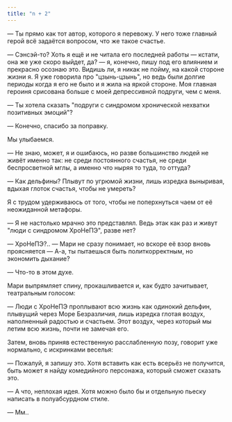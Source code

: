 ```yaml
---
title: "n + 2"
---
```


— Ты прямо как тот автор, которого я перевожу. У него тоже главный герой всё
задаётся вопросом, что же такое счастье.

— Сэнсэй-то? Хоть я ещё и не читала его последней работы — кстати, она же уже
скоро выйдет, да? — я, конечно, пишу под его влиянием и прекрасно осознаю
это. Видишь ли, я никак не пойму, на какой стороне жизни я. Я уже говорила про
"цзынь-цзынь", но ведь были долгие периоды когда я его не было и я жила на яркой
стороне. Моя главная героиня срисована больше с моей депрессивной подруги, чем с
меня.

— Ты хотела сказать "подруги с синдромом хронической нехватки позитивных
эмоций"?

— Конечно, спасибо за поправку.

Мы улыбаемся.

— Не знаю, может, я и ошибаюсь, но разве большинство людей не живёт именно так:
не среди постоянного счастья, не среди беспросветной мглы, а именно что ныряя то
туда, то оттуда?

— Как дельфины? Плывут по угрюмой жизни, лишь изредка выныривая, вдыхая глоток
счастья, чтобы не умереть?

Я с трудом удерживаюсь от того, чтобы не поперхнуться чаем от её неожиданной
метафоры.

— Я не настолько мрачно это представлял. Ведь этак как раз и живут "люди с
синдромом ХроНеПЭ", разве нет?

— ХроНеПЭ?.. — Мари не сразу понимает, но вскоре её взор вновь проясняется —
А-а, ты пытаешься быть политкорректным, но экономить дыхание?

— Что-то в этом духе.

Мари выпрямляет спину, прокашливается и, как будто зачитывает, театральным
голосом:

— Люди с ХроНеПЭ проплывают всю жизнь как одинокий дельфин, плывущий через Море
Безразличия, лишь изредка глотая воздух, наполненный радостью и счастьем. Этот
воздух, через который мы летим всю жизнь, почти не замечая его.

Затем, вновь приняв естественную расслабленную позу, говорит уже нормально, с
искринками веселья:

— Пожалуй, я запишу это. Хотя вставить как есть всерьёз не получится, быть может
я найду комедийного персонажа, который сможет сказать это.

— А что, неплохая идея. Хотя можно было бы и отдельную пьеску написать в
полуабсурдном стиле.

— Мм..

